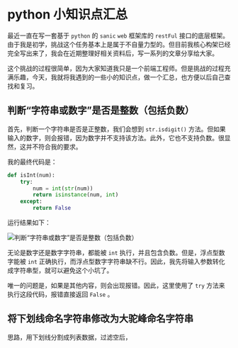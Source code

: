# python 小知识点汇总

最近一直在写一套基于 `python` 的 `sanic` `web` 框架库的 `restFul` 接口的底层框架。由于我是初学，挑战这个任务基本上是属于不自量力型的。但目前我核心构架已经完全写出来了，我会在近期整理好相关资料后，写一系列的文章分享给大家。

这个挑战的过程很简单，因为大家知道我只是一个前端工程师。但是挑战的过程充满乐趣，今天，我就将我遇到的一些小的知识点，做一个汇总，也方便以后自己查找和复习。

## 判断“字符串或数字”是否是整数（包括负数）

首先，判断一个字符串是否是正整数，我们会想到 `str.isdigit()` 方法。但如果输入的数字，则会报错，因为数字并不支持该方法。此外，它也不支持负数。很显然，这并不符合我的要求。

我的最终代码是：

```python
def isInt(num):
    try:
        num = int(str(num))
        return isinstance(num, int)
    except:
        return False
```

运行结果如下：

![判断“字符串或数字”是否是整数（包括负数）](https://raw.githubusercontent.com/fengcms/articles/master/image/33/d95d4b0bf8ba26ae52f0793fed8525.jpg)

无论是数字还是数字字符串，都能被 `int` 执行，并且包含负数。但是，浮点型数字能被 `int` 正确执行，而浮点型数字字符串缺不行。因此，我先将输入参数转化成字符串型，就可以避免这个小坑了。

唯一的问题是，如果是其他内容，则会出现报错。因此，这里使用了 `try` 方法来执行这段代码，报错直接返回 `False` 。

## 将下划线命名字符串修改为大驼峰命名字符串

思路，用下划线分割成列表数据，过滤空后，

